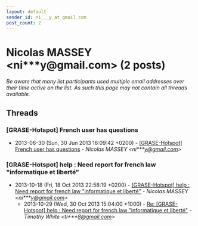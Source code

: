 ```yaml
---
layout: default
sender_id: ni___y_at_gmail_com
post_count: 2
---
```


# Nicolas MASSEY <ni***y<span>@</span>gmail.com> (2 posts)

_Be aware that many list participants used multiple email addresses over their time active on the list. As such this page may not contain all threads available._

## Threads

### [GRASE-Hotspot] French user has questions
+ 2013-06-30 (Sun, 30 Jun 2013 16:09:42 +0200) - [[GRASE-Hotspot] French user has questions](/archive/2013/06/90837d924b7150beb3ddaf9084f72e5ec3d70e75f17c73e1036e149a933910c0) - _Nicolas MASSEY \<ni***y@gmail.com\>_

### [GRASE-Hotspot] help : Need report for french law "informatique et liberté"
+ 2013-10-18 (Fri, 18 Oct 2013 22:58:19 +0200) - [[GRASE-Hotspot] help : Need report for french law "informatique et liberté"](/archive/2013/10/748b8b3c222c7583747ddfeadd44474a64308fb8ed98b884645770ba497215ec) - _Nicolas MASSEY \<ni***y@gmail.com\>_
  + 2013-10-29 (Wed, 30 Oct 2013 15:04:00 +1000) - [Re: [GRASE-Hotspot]	help : Need report for french law "informatique et liberté"](/archive/2013/10/2c60b7b7492288cc0244a125e8951ac5e1886e8e4a1d2bbea44891a8219ed3dc) - _Timothy White \<ti***8@gmail.com\>_

